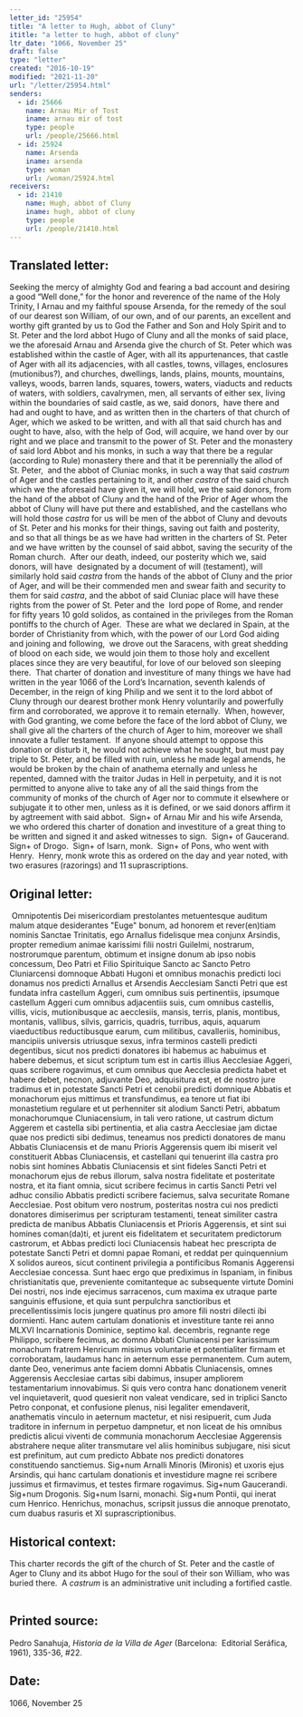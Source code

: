 ```yaml
---
letter_id: "25954"
title: "A letter to Hugh, abbot of Cluny"
ititle: "a letter to hugh, abbot of cluny"
ltr_date: "1066, November 25"
draft: false
type: "letter"
created: "2016-10-19"
modified: "2021-11-20"
url: "/letter/25954.html"
senders:
  - id: 25666
    name: Arnau Mir of Tost
    iname: arnau mir of tost
    type: people
    url: /people/25666.html
  - id: 25924
    name: Arsenda
    iname: arsenda
    type: woman
    url: /woman/25924.html
receivers:
  - id: 21410
    name: Hugh, abbot of Cluny
    iname: hugh, abbot of cluny
    type: people
    url: /people/21410.html
---
```

<h2> Translated letter:</h2><p>Seeking the mercy of almighty God and fearing a bad account and desiring a good “Well done,” for the honor and reverence of the name of the Holy Trinity, I Arnau and my faithful spouse Arsenda, for the remedy of the soul of our dearest son William, of our own, and of our parents, an excellent and worthy gift granted by us to God the Father and Son and Holy Spirit and to St. Peter and the lord abbot Hugo of Cluny and all the monks of said place, we the aforesaid Arnau and Arsenda give the church of St. Peter which was established within the castle of Ager, with all its appurtenances, that castle of Ager with all its adjacencies, with all castles, towns, villages, enclosures (mutionibus?), and churches, dwellings, lands, plains, mounts, mountains, valleys, woods, barren lands, squares, towers, waters, viaducts and reducts of waters, with soldiers, cavalrymen, men, all servants of either sex, living within the boundaries of said castle, as we, said donors, &nbsp;have there and had and ought to have, and as written then in the charters of that church of Ager, which we asked to be written, and with all that said church has and ought to have, also, with the help of God, will acquire, we hand over by our right and we place and transmit to the power of St. Peter and the monastery of said lord Abbot and his monks, in such a way that there be a regular (according to Rule) monastery there and that it be perennially the allod of St. Peter,&nbsp; and the abbot of Cluniac monks, in such a way that said <i>castrum</i> of Ager and the castles pertaining to it, and other <i>castra </i>of the said church which we the aforesaid have given it, we will hold, we the said donors, from the hand of the abbot of Cluny and the hand of the Prior of Ager whom the abbot of Cluny will have put there and established, and the castellans who will hold those <i>castra</i> for us will be men of the abbot of Cluny and devouts of St. Peter and his monks for their things, saving out faith and posterity, and so that all things be as we have had written in the charters of St. Peter and we have written by the counsel of said abbot, saving the security of the Roman church.&nbsp; After our death, indeed, our posterity which we, said donors, will have&nbsp; designated by a document of will (testament), will similarly hold said <i>castra</i> from the hands of the abbot of Cluny and the prior of Ager, and will be their commended men and swear faith and security to them for said <i>castra</i>, and the abbot of said Cluniac place will have these rights from the power of St. Peter and the &nbsp;lord pope of Rome, and render for fifty years 10 gold solidos, as contained in the privileges from the Roman pontiffs to the church of Ager.&nbsp; These are what we declared in Spain, at the border of Christianity from which, with the power of our Lord God aiding and joining and following,&nbsp; we drove out the Saracens, with great shedding of blood on each side, we would join them to those holy and excellent places since they are very beautiful, for love of our beloved son sleeping there.&nbsp; That charter of donation and investiture of many things we have had written in the year 1066 of the Lord’s Incarnation, seventh kalends of December, in the reign of king Philip and we sent it to the lord abbot of Cluny through our dearest brother monk Henry voluntarily and powerfully firm and corroborated, we approve it to remain eternally.&nbsp; When, however, with God granting, we come before the face of the lord abbot of Cluny, we shall give all the charters of the church of Ager to him, moreover we shall innovate a fuller testament.&nbsp; If anyone should attempt to oppose this donation or disturb it, he would not achieve what he sought, but must pay triple to St. Peter, and be filled with ruin, unless he made legal amends, he would be broken by the chain of anathema eternally and unless he repented, damned with the traitor Judas in Hell in perpetuity, and it is not permitted to anyone alive to take any of all the said things from the community of monks of the church of Ager nor to commute it elsewhere or subjugate it to other men, unless as it is defined, or we said donors affirm it by agtreement with said abbot.&nbsp; Sign+ of Arnau Mir and his wife Arsenda, we who ordered this charter of donation and investiture of a great thing to be written and signed it and asked witnesses to sign.&nbsp; Sign+ of Gaucerand.&nbsp; Sign+ of Drogo.&nbsp; Sign+ of Isarn, monk.&nbsp; Sign+ of Pons, who went with Henry.&nbsp; Henry, monk wrote this as ordered on the day and year noted, with two erasures (razorings) and 11 suprascriptions.&nbsp;</p><h2 class="mt-4"> Original letter:</h2><p>&nbsp;Omnipotentis Dei misericordiam prestolantes metuentesque auditum malum atque desiderantes "Euge" bonum, ad honorem et rever(en)tiam nominis Sanctae Trinitatis, ego Arnallus fidelisque mea conjunx Arsindis, propter remedium animae karissimi filii nostri Guilelmi, nostrarum, nostrorumque parentum, obtimum et insigne donum ab ipso nobis concessum, Deo Patri et Filio Spirituique Sancto ac Sancto Petro Cluniarcensi domnoque Abbati Hugoni et omnibus monachis predicti loci donamus nos predicti Arnallus et Arsendis Aecclesiam Sancti Petri que est fundata infra castellum Aggeri, cum omnibus suis pertinentiis, ipsumque castellum Aggeri cum omnibus adjacentiis suis, cum omnibus castellis, villis, vicis, mutionibusque ac aecclesiis, mansis, terris, planis, montibus, montanis, vallibus, silvis, garricis, quadris, turribus, aquis, aquarum viaeductibus reductibusque earum, cum militibus, cavalleriis, hominibus, mancipiis universis utriusque sexus, infra terminos castelli predicti degentibus, sicut nos predicti donatores ibi habemus ac habuimus et habere debemus, et sicut scriptum tum est in cartis illius Aecclesiae Aggeri, quas scribere rogavimus, et cum omnibus que Aecclesia predicta habet et habere debet, necnon, adjuvante Deo, adquisitura est, et de nostro jure tradimus et in potestate Sancti Petri et cenobii predicti domnique Abbatis et monachorum ejus mittimus et transfundimus, ea tenore ut fiat ibi monastetium regulare et ut perhenniter sit alodium Sancti Petri, abbatum monachorumque Cluniacensium, in tali vero ratione, ut castrum dictum Aggerem et castella sibi pertinentia, et alia castra Aecclesiae jam dictae quae nos predicti sibi dedimus, teneamus nos predicti dona­tores de manu Abbatis Cluniacensis et de manu Prioris Aggerensis quem ibi miserit vel constituerit Abbas Cluniacensis, et castellani qui tenuerint illa castra pro nobis sint homines Abbatis Cluniacensis et sint fideles Sancti Petri et monachorum ejus de rebus illorum, salva nostra fidelitate et posteritate nostra, et ita fiant omnia, sicut scribere fecimus in cartis Sancti Petri vel adhuc consilio Abbatis predicti scribere faciemus, salva securitate Romane Aecclesiae. Post obitum vero nostrum, posteritas nostra cui nos predicti donatores dimiserimus per scripturam testamenti, teneat similiter castra predicta de manibus Abbatis Cluniacensis et Prioris Aggerensis, et sint sui homines coman(da)ti, et jurent eis fidelitatem et securitatem predictorum castrorum, et Abbas predicti loci Clu­niacensis habeat hec prescripta de potestate Sancti Petri et domni papae Romani, et reddat per quinquennium X solidos aureos, sicut continent privilegia a pontificibus Romanis Aggerensi Aecclesiae concessa. Sunt haec ergo que prediximus in Ispaniam, in finibus christianitatis que, preveniente comitanteque ac subsequente virtute Domini Dei nostri, nos inde ejecimus sarracenos, cum maxima ex utraque parte sanguinis effusione, et quia sunt perpulchra sanctioribus et precellentissimis locis jungere quatinus pro amore fili nostri dilecti ibi dormienti. Hanc autem cartulam donationis et investiture tante rei anno MLXVI Incarnationis Dominice, septimo kal. decembris, regnante rege Philippo, scribere feci­mus, ac domno Abbati Cluniacensi per karissimum monachum fratrem Henricum misimus voluntarie et potentialiter firmam et corroboratam, laudamus hanc in aeternum esse permanentem. Cum autem, dante Deo, venerimus ante faciem domni Abbatis Cluniacensis, omnes Aggerensis Aecclesiae cartas sibi dabimus, insuper ampliorem testamentarium innovabimus. Si quis vero contra hanc donationem venerit vel inquietaverit, quod quesierit non valeat vendicare, sed in triplici Sancto Petro conponat, et confusione plenus, nisi legaliter emendaverit, anathematis vinculo in aeternum mactetur, et nisi resipuerit, cum Juda traditore in infernum in perpetuo dampnetur, et non liceat de his omnibus predictis alicui viventi de communia monachorum Aecclesiae Aggerensis abstrahere neque aliter transmutare vel aliis hominibus subjugare, nisi sicut est prefinitum, aut cum predicto Abbate nos predicti donatores constituendo sanctiemus. Sig+num Arnalli Minoris (Mironis) et uxoris ejus Arsindis, qui hanc car­tulam donationis et investidure magne rei scribere jussimus et firmavimus, et testes firmare rogavimus. Sig+num Gaucerandi. Sig+num Drogonis. Sig+num Isarni, monachi. Sig+num Pontii, qui inerat cum Henrico. Henrichus, monachus, scripsit jussus die annoque prenotato, cum duabus rasuris et XI suprascriptionibus.</p><h2 class="mt-4"> Historical context:</h2><p>This charter records the gift of the church of St. Peter and the castle of Ager to Cluny and its abbot Hugo for the soul of their son William, who was buried there.&nbsp; A <i>castrum</i> is an administrative unit including a fortified castle.&nbsp; &nbsp;</p><h2 class="mt-4"> Printed source:</h2><p>Pedro Sanahuja, <i>Historia de la Villa de Ager</i> (Barcelona:&nbsp; Editorial Seráfica, 1961), 335-36, #22.</p><h2 class="mt-4"> Date:</h2>1066, November 25